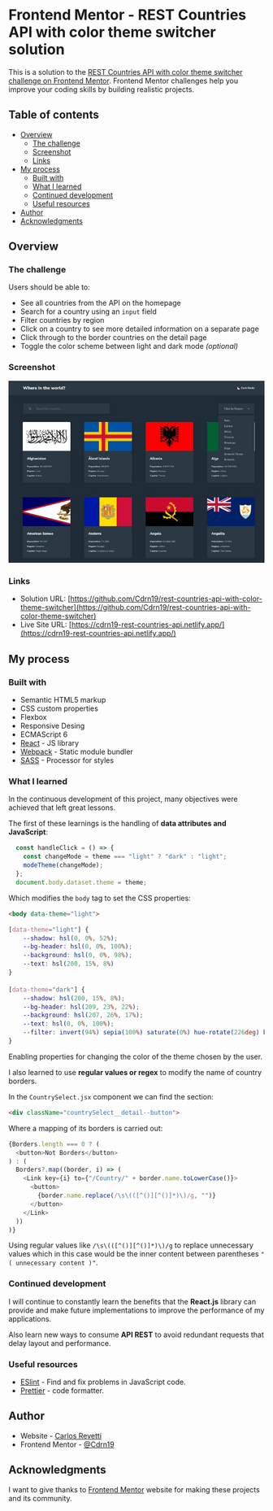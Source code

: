 # Frontend Mentor - REST Countries API with color theme switcher solution

This is a solution to the [REST Countries API with color theme switcher challenge on Frontend Mentor](https://www.frontendmentor.io/challenges/rest-countries-api-with-color-theme-switcher-5cacc469fec04111f7b848ca). Frontend Mentor challenges help you improve your coding skills by building realistic projects. 

## Table of contents

- [Overview](#overview)
  - [The challenge](#the-challenge)
  - [Screenshot](#screenshot)
  - [Links](#links)
- [My process](#my-process)
  - [Built with](#built-with)
  - [What I learned](#what-i-learned)
  - [Continued development](#continued-development)
  - [Useful resources](#useful-resources)
- [Author](#author)
- [Acknowledgments](#acknowledgments)

## Overview

### The challenge

Users should be able to:

- See all countries from the API on the homepage
- Search for a country using an `input` field
- Filter countries by region
- Click on a country to see more detailed information on a separate page
- Click through to the border countries on the detail page
- Toggle the color scheme between light and dark mode *(optional)*

### Screenshot

![](./src/assets/images/screenshot.jpg)

### Links

- Solution URL: [https://github.com/Cdrn19/rest-countries-api-with-color-theme-switcher](https://github.com/Cdrn19/rest-countries-api-with-color-theme-switcher)
- Live Site URL: [https://cdrn19-rest-countries-api.netlify.app/](https://cdrn19-rest-countries-api.netlify.app/)

## My process

### Built with

- Semantic HTML5 markup
- CSS custom properties
- Flexbox
- Responsive Desing 
- ECMAScript 6 
- [React](https://reactjs.org/) - JS library
- [Webpack](https://webpack.js.org/) - Static module bundler
- [SASS](https://sass-lang.com/) - Processor for styles

### What I learned

In the continuous development of this project, many objectives were achieved that left great lessons.

The first of these learnings is the handling of **data attributes and JavaScript**:

```js
  const handleClick = () => {
    const changeMode = theme === "light" ? "dark" : "light";
    modeTheme(changeMode);
  };
  document.body.dataset.theme = theme;
```

Which modifies the `body` tag to set the CSS properties:

```html
<body data-theme="light">
```
```css
[data-theme="light"] {
    --shadow: hsl(0, 0%, 52%);
    --bg-header: hsl(0, 0%, 100%);
    --background: hsl(0, 0%, 98%);
    --text: hsl(200, 15%, 8%)
}

[data-theme="dark"] {
    --shadow: hsl(200, 15%, 8%);
    --bg-header: hsl(209, 23%, 22%);
    --background: hsl(207, 26%, 17%);
    --text: hsl(0, 0%, 100%);
    --filter: invert(94%) sepia(100%) saturate(0%) hue-rotate(226deg) brightness(108%) contrast(101%);
}
```

Enabling properties for changing the color of the theme chosen by the user.

I also learned to use **regular values ​​or regex** to modify the name of country borders. 


In the `CountrySelect.jsx` component we can find the section:

```html
<div className="countrySelect__detail--button">
```

Where a mapping of its borders is carried out:

```js
{Borders.length === 0 ? (
  <button>Not Borders</button>
) : (
  Borders?.map((border, i) => (
    <Link key={i} to={"/Country/" + border.name.toLowerCase()}>
      <button>
        {border.name.replace(/\s\(([^()][^()]*)\)/g, "")}
      </button>
    </Link>
  ))
)}
```

Using regular values ​​like `/\s\(([^()][^()]*)\)/g` to replace unnecessary values ​​which in this case would be the inner content between parentheses `" ( unnecessary content )"`.

### Continued development

I will continue to constantly learn the benefits that the **React.js** library can provide and make future implementations to improve the performance of my applications.

Also learn new ways to consume **API REST** to avoid redundant requests that delay layout and performance.

### Useful resources

- [ESlint](https://eslint.org/) - Find and fix problems in JavaScript code.
- [Prettier](https://prettier.io/) - code formatter.

## Author

- Website - [Carlos Revetti](https://cdrn19.github.io)
- Frontend Mentor - [@Cdrn19](https://www.frontendmentor.io/profile/Cdrn19)

## Acknowledgments

I want to give thanks to [Frontend Mentor](https://www.frontendmentor.io/profile/Cdrn19) website for making these projects and its community.
